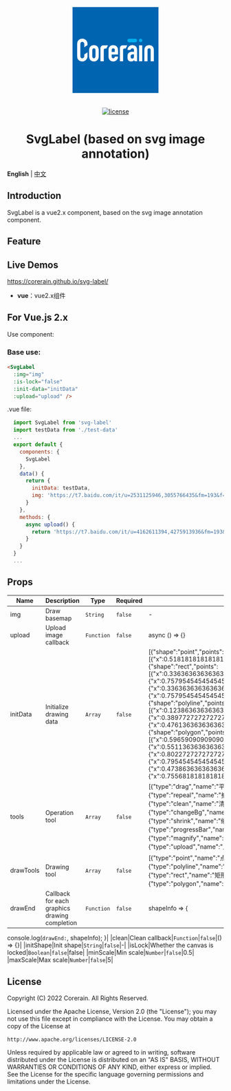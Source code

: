 <div align="center"> <a href="https://github.com/corerain/svg-label"> <img alt="Corerain Logo" width="200" height="200" src="./images/Logo_Corerain.png"> </a> <br> <br>

[![license](https://img.shields.io/badge/license-Apache-green.svg)](LICENSE)

<h1>SvgLabel (based on svg image annotation)</h1>
</div>

**English** | [中文](./README.zh-CN.md)

## Introduction

SvgLabel is a vue2.x component, based on the svg image annotation component.

## Feature

## Live Demos

https://corerain.github.io/svg-label/

- **vue**：vue2.x组件

## For Vue.js 2.x

Use component:

### Base use:
``` html
<SvgLabel
  :img="img"
  :is-lock="false"
  :init-data="initData"
  :upload="upload" />
```
.vue file:
``` js
  import SvgLabel from 'svg-label'
  import testData from './test-data'
  ...
  export default {
    components: {
      SvgLabel
    },
    data() {
      return {
        initData: testData,
        img: 'https://t7.baidu.com/it/u=2531125946,3055766435&fm=193&f=GIF'
      }
    },
    methods: {
      async upload() {
        return 'https://t7.baidu.com/it/u=4162611394,4275913936&fm=193&f=GIF'
      }
    }
  }
  ...
```

## Props

|Name|Description|Type|Required|Default|
|---|---|---|---|---|
|img|Draw basemap|`String`|`false`|-|
|upload|Upload image callback|`Function`|`false`|async () => {}|
|initData|Initialize drawing data|`Array`|`false`|[{"shape":"point","points":[{"x":0.5181818181818182,"y":0.1840909090909091}]},{"shape":"rect","points":[{"x":0.33636363636363636,"y":0.4670454545454546},{"x":0.7579545454545454,"y":0.4670454545454546},{"x":0.33636363636363636,"y":0.697159090909091},{"x":0.7579545454545454,"y":0.697159090909091}]},{"shape":"polyline","points":[{"x":0.12386363636363637,"y":0.15000000000000002},{"x":0.38977272727272727,"y":0.35625},{"x":0.47613636363636364,"y":0.2028409090909091}]},{"shape":"polygon","points":[{"x":0.5965909090909091,"y":0.13977272727272727},{"x":0.5511363636363636,"y":0.34090909090909094},{"x":0.8022727272727272,"y":0.3698863636363637},{"x":0.7954545454545454,"y":0.6937500000000001},{"x":0.4738636363636364,"y":0.5607954545454545},{"x":0.7556818181818182,"y":0.1653409090909091}]}]|
|tools|Operation tool|`Array`|`false`|[{"type":"drag","name":"平移","text":"平移"},{"type":"repeal","name":"撤销","text":"撤销"},{"type":"clean","name":"清空","text":"清空"},{"type":"changeBg","name":"背景","text":"背景"},{"type":"shrink","name":"缩小","text":"缩小"},{"type":"progressBar","name":"进度条","text":""},{"type":"magnify","name":"放大","text":"放大"},{"type":"upload","name":"上传图片","text":"上传图片"}]|
|drawTools|Drawing tool|`Array`|`false`|[{"type":"point","name":"点","text":"点"},{"type":"polyline","name":"线","text":"线"},{"type":"rect","name":"矩形","text":"矩形"},{"type":"polygon","name":"多边形","text":"多边形"}]|
|drawEnd|Callback for each graphics drawing completion|`Function`|`false`|shapeInfo => {
  console.log(`drawEnd:`, shapeInfo);
}|
|clean|Clean callback|`Function`|`false`|() => {}|
|initShape|Init shape|`String`|`false`|-|
|isLock|Whether the canvas is locked|`Boolean`|`false`|false|
|minScale|Min scale|`Number`|`false`|0.5|
|maxScale|Max scale|`Number`|`false`|5|

## License

Copyright (C) 2022 Corerain. All Rights Reserved.

Licensed under the Apache License, Version 2.0 (the "License");
you may not use this file except in compliance with the License.
You may obtain a copy of the License at

    http://www.apache.org/licenses/LICENSE-2.0

Unless required by applicable law or agreed to in writing, software
distributed under the License is distributed on an "AS IS" BASIS,
WITHOUT WARRANTIES OR CONDITIONS OF ANY KIND, either express or implied.
See the License for the specific language governing permissions and
limitations under the License.

